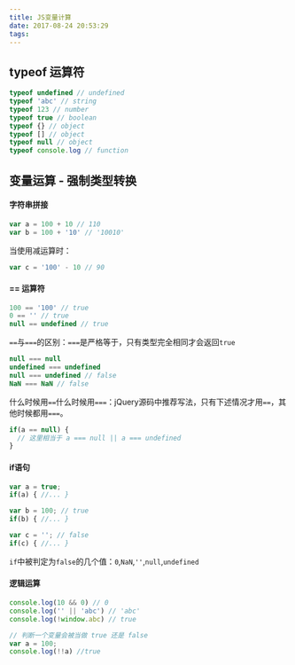 ```yaml
---
title: JS变量计算
date: 2017-08-24 20:53:29
tags:
---
```

## typeof 运算符

```javascript
typeof undefined // undefined
typeof 'abc' // string
typeof 123 // number
typeof true // boolean
typeof {} // object
typeof [] // object
typeof null // object
typeof console.log // function
```

## 变量运算 - 强制类型转换

#### 字符串拼接

```javascript
var a = 100 + 10 // 110
var b = 100 + '10' // '10010'
```
当使用减运算时：
```javascript
var c = '100' - 10 // 90
```

#### == 运算符

```javascript
100 == '100' // true
0 == '' // true
null == undefined // true
```
`==`与`===`的区别：`===`是严格等于，只有类型完全相同才会返回`true`
```javascript
null === null
undefined === undefined
null === undefined // false
NaN === NaN // false
```
什么时候用`==`什么时候用`===`：jQuery源码中推荐写法，只有下述情况才用`==`，其他时候都用`===`。
```javascript
if(a == null) {
  // 这里相当于 a === null || a === undefined
}
```

#### if语句

```javascript
var a = true;
if(a) { //... } 

var b = 100; // true
if(b) { //... }

var c = ''; // false
if(c) { //... }
```
`if`中被判定为`false`的几个值：`0`,`NaN`,`''`,`null`,`undefined`

#### 逻辑运算

```javascript
console.log(10 && 0) // 0
console.log('' || 'abc') // 'abc'
console.log(!window.abc) // true

// 判断一个变量会被当做 true 还是 false
var a = 100;
console.log(!!a) //true
```